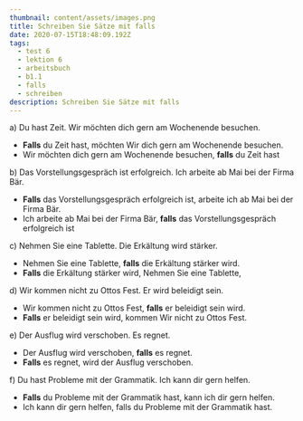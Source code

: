 ```yaml
---
thumbnail: content/assets/images.png
title: Schreiben Sie Sätze mit falls
date: 2020-07-15T18:48:09.192Z
tags:
  - test 6
  - lektion 6
  - arbeitsbuch
  - b1.1
  - falls
  - schreiben
description: Schreiben Sie Sätze mit falls
---
```

a) Du hast Zeit. Wir möchten dich gern am Wochenende besuchen.

* **Falls** du Zeit hast, möchten Wir dich gern am Wochenende besuchen.
* Wir möchten dich gern am Wochenende besuchen, **falls** du Zeit hast

b) Das Vorstellungsgespräch ist erfolgreich. Ich arbeite ab Mai bei der Firma Bär.

* **Falls** das Vorstellungsgespräch erfolgreich ist, arbeite ich ab Mai bei der Firma Bär.
* Ich arbeite ab Mai bei der Firma Bär, **falls** das Vorstellungsgespräch erfolgreich ist

c) Nehmen Sie eine Tablette. Die Erkältung wird stärker.

* Nehmen Sie eine Tablette, **falls** die Erkältung stärker wird.
* **Falls** die Erkältung stärker wird, Nehmen Sie eine Tablette, 

d) Wir kommen nicht zu Ottos Fest. Er wird beleidigt sein.

* Wir kommen nicht zu Ottos Fest, **falls** er beleidigt sein wird.
* **Falls** er beleidigt sein wird, kommen Wir nicht zu Ottos Fest.

e) Der Ausflug wird verschoben. Es regnet.

* Der Ausflug wird verschoben, **falls** es regnet.
* **Falls** es regnet, wird der Ausflug verschoben.

f) Du hast Probleme mit der Grammatik. Ich kann dir gern helfen.

* **Falls** du Probleme mit der Grammatik hast, kann ich dir gern helfen.
* Ich kann dir gern helfen, falls du Probleme mit der Grammatik hast.